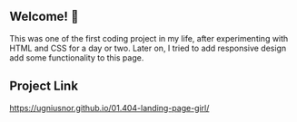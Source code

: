 ## Welcome! 👋

This was one of the first coding project in my life, after experimenting with HTML and CSS for a day or two.
Later on, I tried to add responsive design add some functionality to this page.

## Project Link
https://ugniusnor.github.io/01.404-landing-page-girl/